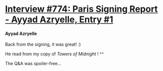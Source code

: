 # [Interview #774: Paris Signing Report - Ayyad Azryelle, Entry #1](https://www.theoryland.com/intvmain.php?i=774#1)

#### Ayyad Azryelle

Back from the signing, it was great! :)
  
He read from my copy of
*Towers of Midnight*
! ^^

The Q&A was spoiler-free...

